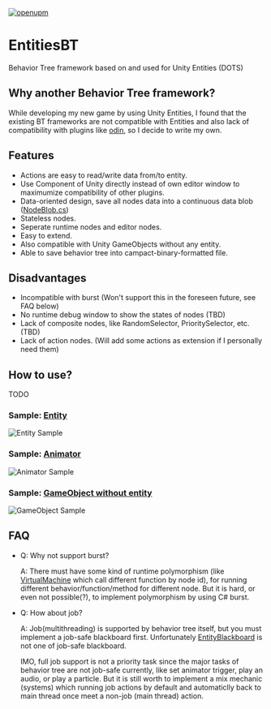 [![openupm](https://img.shields.io/npm/v/entities-bt?label=openupm&registry_uri=https://package.openupm.com)](https://openupm.com/packages/entities-bt/)
# EntitiesBT
Behavior Tree framework based on and used for Unity Entities (DOTS)

## Why another Behavior Tree framework?
While developing my new game by using Unity Entities, I found that the existing BT frameworks are not compatible with Entities and also lack of compatibility with plugins like [odin](https://odininspector.com/), so I decide to write my own.

## Features
- Actions are easy to read/write data from/to entity.
- Use Component of Unity directly instead of own editor window to maximumize compatibility of other plugins.
- Data-oriented design, save all nodes data into a continuous data blob ([NodeBlob.cs](Runtime/Entities/NodeBlob.cs))
- Stateless nodes.
- Seperate runtime nodes and editor nodes.
- Easy to extend.
- Also compatible with Unity GameObjects without any entity.
- Able to save behavior tree into campact-binary-formatted file.

## Disadvantages
- Incompatible with burst (Won't support this in the foreseen future, see FAQ below)
- No runtime debug window to show the states of nodes (TBD)
- Lack of composite nodes, like RandomSelector, PrioritySelector, etc. (TBD)
- Lack of action nodes. (Will add some actions as extension if I personally need them)

## How to use?
TODO

### Sample: [Entity](Samples%7E/Entity)
![Entity Sample](https://user-images.githubusercontent.com/683655/71561395-ddadff80-2ab0-11ea-9bd9-c5027c339331.png)
### Sample: [Animator](Samples%7E/Animator)
![Animator Sample](https://user-images.githubusercontent.com/683655/71561423-37aec500-2ab1-11ea-9eb0-fcac56e332c9.png)
### Sample: [GameObject without entity](Samples%7E/GameObjectWithoutEntity)
![GameObject Sample](https://user-images.githubusercontent.com/683655/71561413-1bab2380-2ab1-11ea-84a3-b3fa64f0592f.png)

## FAQ
- Q: Why not support burst?
  
  A: There must have some kind of runtime polymorphism (like [VirtualMachine](Runtime/Core/VirtualMachine.cs) which call different function by node id), for running different behavior/function/method for different node. But it is hard, or even not possible(?), to implement polymorphism by using C# burst.


- Q: How about job?
  
  A: Job(multithreading) is supported by behavior tree itself, but you must implement a job-safe blackboard first. Unfortunately [EntityBlackboard](Runtime/Entities/EntityBlackboard.cs) is not one of job-safe blackboard.
  
  IMO, full job support is not a priority task since the major tasks of behavior tree are not job-safe currently, like set animator trigger, play an audio, or play a particle. But it is still worth to implement a mix mechanic (systems) which running job actions by default and automaticlly back to main thread once meet a non-job (main thread) action.
